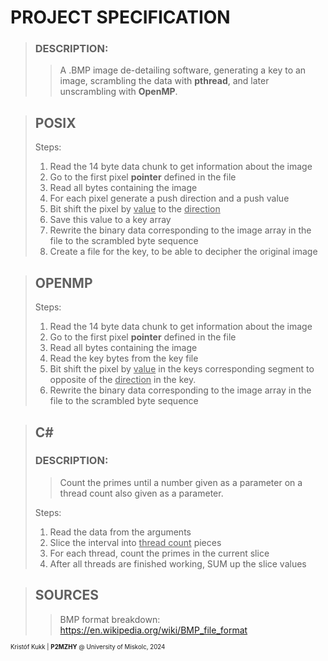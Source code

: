 <h1>PROJECT SPECIFICATION</h1>

>### DESCRIPTION:
>>A .BMP image de-detailing software, generating a key to an image, scrambling the data with **pthread**, and later unscrambling with **OpenMP**.

>## POSIX
>Steps:
><ol>
>   <li>Read the 14 byte data chunk to get information about the image</li>
>   <li>Go to the first pixel <b>pointer</b> defined in the file</li>
>   <li>Read all bytes containing the image</li>
>   <li>For each pixel generate a push direction and a push value</li>
>   <li>Bit shift the pixel by <u>value</u> to the <u>direction</u></li>
>   <li>Save this value to a key array</li>
>   <li>Rewrite the binary data corresponding to the image array in the file to the scrambled byte sequence</li>
>   <li>Create a file for the key, to be able to decipher the original image</li>
></ol>

>## OPENMP
>Steps:
><ol>
>   <li>Read the 14 byte data chunk to get information about the image</li>
>   <li>Go to the first pixel <b>pointer</b> defined in the file</li>
>   <li>Read all bytes containing the image</li>
>   <li>Read the key bytes from the key file</li>
>   <li>Bit shift the pixel by <u>value</u> in the keys corresponding segment to opposite of the <u>direction</u> in the key.</li>
>   <li>Rewrite the binary data corresponding to the image array in the file to the scrambled byte sequence</li>
></ol>

>## C#
>### DESCRIPTION:
>>Count the primes until a number given as a parameter on a thread count also given as a parameter.
>
>Steps:
><ol>
>   <li>Read the data from the arguments</li>
>   <li>Slice the interval into <u>thread count</u> pieces</li>
>   <li>For each thread, count the primes in the current slice</li>
>   <li>After all threads are finished working, SUM up the slice values</li>
></ol>

>## SOURCES
>> BMP format breakdown: https://en.wikipedia.org/wiki/BMP_file_format

<sub><sub>
Kristóf Kukk | <b>P2MZHY</b> @ University of Miskolc, 2024
</sub></sub>